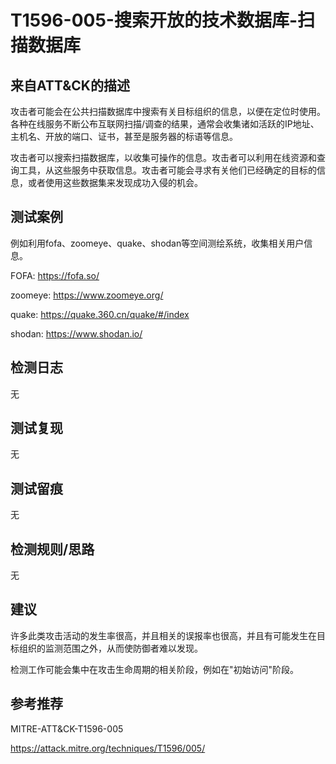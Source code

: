 # T1596-005-搜索开放的技术数据库-扫描数据库

## 来自ATT&CK的描述

攻击者可能会在公共扫描数据库中搜索有关目标组织的信息，以便在定位时使用。各种在线服务不断公布互联网扫描/调查的结果，通常会收集诸如活跃的IP地址、主机名、开放的端口、证书，甚至是服务器的标语等信息。

攻击者可以搜索扫描数据库，以收集可操作的信息。攻击者可以利用在线资源和查询工具，从这些服务中获取信息。攻击者可能会寻求有关他们已经确定的目标的信息，或者使用这些数据集来发现成功入侵的机会。

## 测试案例

例如利用fofa、zoomeye、quake、shodan等空间测绘系统，收集相关用户信息。

FOFA: <https://fofa.so/>

zoomeye: <https://www.zoomeye.org/>

quake: <https://quake.360.cn/quake/#/index>

shodan: <https://www.shodan.io/>

## 检测日志

无

## 测试复现

无

## 测试留痕

无

## 检测规则/思路

无

## 建议

许多此类攻击活动的发生率很高，并且相关的误报率也很高，并且有可能发生在目标组织的监测范围之外，从而使防御者难以发现。

检测工作可能会集中在攻击生命周期的相关阶段，例如在"初始访问"阶段。

## 参考推荐

MITRE-ATT&CK-T1596-005

<https://attack.mitre.org/techniques/T1596/005/>
